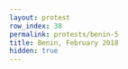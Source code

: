 ```yaml
---
layout: protest
row_index: 38
permalink: protests/benin-5
title: Benin, February 2018
hidden: true
---
```

